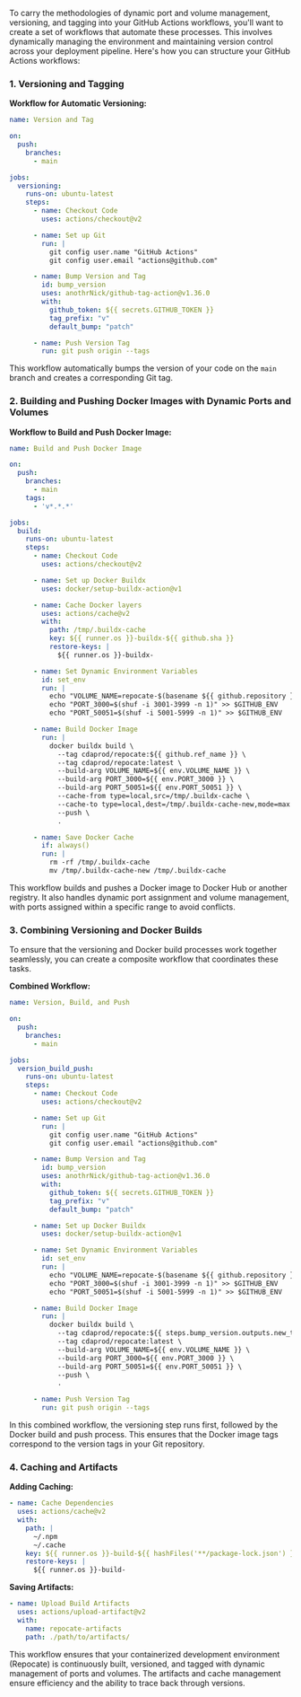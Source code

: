 To carry the methodologies of dynamic port and volume management, versioning, and tagging into your GitHub Actions workflows, you'll want to create a set of workflows that automate these processes. This involves dynamically managing the environment and maintaining version control across your deployment pipeline. Here's how you can structure your GitHub Actions workflows:

### 1. **Versioning and Tagging**
   
   **Workflow for Automatic Versioning:**
   ```yaml
   name: Version and Tag

   on:
     push:
       branches:
         - main

   jobs:
     versioning:
       runs-on: ubuntu-latest
       steps:
         - name: Checkout Code
           uses: actions/checkout@v2

         - name: Set up Git
           run: |
             git config user.name "GitHub Actions"
             git config user.email "actions@github.com"

         - name: Bump Version and Tag
           id: bump_version
           uses: anothrNick/github-tag-action@v1.36.0
           with:
             github_token: ${{ secrets.GITHUB_TOKEN }}
             tag_prefix: "v"
             default_bump: "patch"

         - name: Push Version Tag
           run: git push origin --tags
   ```

   This workflow automatically bumps the version of your code on the `main` branch and creates a corresponding Git tag.

### 2. **Building and Pushing Docker Images with Dynamic Ports and Volumes**

   **Workflow to Build and Push Docker Image:**
   ```yaml
   name: Build and Push Docker Image

   on:
     push:
       branches:
         - main
       tags:
         - 'v*.*.*'

   jobs:
     build:
       runs-on: ubuntu-latest
       steps:
         - name: Checkout Code
           uses: actions/checkout@v2

         - name: Set up Docker Buildx
           uses: docker/setup-buildx-action@v1

         - name: Cache Docker layers
           uses: actions/cache@v2
           with:
             path: /tmp/.buildx-cache
             key: ${{ runner.os }}-buildx-${{ github.sha }}
             restore-keys: |
               ${{ runner.os }}-buildx-

         - name: Set Dynamic Environment Variables
           id: set_env
           run: |
             echo "VOLUME_NAME=repocate-$(basename ${{ github.repository }} .git)-vol" >> $GITHUB_ENV
             echo "PORT_3000=$(shuf -i 3001-3999 -n 1)" >> $GITHUB_ENV
             echo "PORT_50051=$(shuf -i 5001-5999 -n 1)" >> $GITHUB_ENV

         - name: Build Docker Image
           run: |
             docker buildx build \
               --tag cdaprod/repocate:${{ github.ref_name }} \
               --tag cdaprod/repocate:latest \
               --build-arg VOLUME_NAME=${{ env.VOLUME_NAME }} \
               --build-arg PORT_3000=${{ env.PORT_3000 }} \
               --build-arg PORT_50051=${{ env.PORT_50051 }} \
               --cache-from type=local,src=/tmp/.buildx-cache \
               --cache-to type=local,dest=/tmp/.buildx-cache-new,mode=max \
               --push \
               .

         - name: Save Docker Cache
           if: always()
           run: |
             rm -rf /tmp/.buildx-cache
             mv /tmp/.buildx-cache-new /tmp/.buildx-cache

   ```

   This workflow builds and pushes a Docker image to Docker Hub or another registry. It also handles dynamic port assignment and volume management, with ports assigned within a specific range to avoid conflicts.

### 3. **Combining Versioning and Docker Builds**

   To ensure that the versioning and Docker build processes work together seamlessly, you can create a composite workflow that coordinates these tasks.

   **Combined Workflow:**
   ```yaml
   name: Version, Build, and Push

   on:
     push:
       branches:
         - main

   jobs:
     version_build_push:
       runs-on: ubuntu-latest
       steps:
         - name: Checkout Code
           uses: actions/checkout@v2

         - name: Set up Git
           run: |
             git config user.name "GitHub Actions"
             git config user.email "actions@github.com"

         - name: Bump Version and Tag
           id: bump_version
           uses: anothrNick/github-tag-action@v1.36.0
           with:
             github_token: ${{ secrets.GITHUB_TOKEN }}
             tag_prefix: "v"
             default_bump: "patch"

         - name: Set up Docker Buildx
           uses: docker/setup-buildx-action@v1

         - name: Set Dynamic Environment Variables
           id: set_env
           run: |
             echo "VOLUME_NAME=repocate-$(basename ${{ github.repository }} .git)-vol" >> $GITHUB_ENV
             echo "PORT_3000=$(shuf -i 3001-3999 -n 1)" >> $GITHUB_ENV
             echo "PORT_50051=$(shuf -i 5001-5999 -n 1)" >> $GITHUB_ENV

         - name: Build Docker Image
           run: |
             docker buildx build \
               --tag cdaprod/repocate:${{ steps.bump_version.outputs.new_tag }} \
               --tag cdaprod/repocate:latest \
               --build-arg VOLUME_NAME=${{ env.VOLUME_NAME }} \
               --build-arg PORT_3000=${{ env.PORT_3000 }} \
               --build-arg PORT_50051=${{ env.PORT_50051 }} \
               --push \
               .

         - name: Push Version Tag
           run: git push origin --tags
   ```

   In this combined workflow, the versioning step runs first, followed by the Docker build and push process. This ensures that the Docker image tags correspond to the version tags in your Git repository.

### 4. **Caching and Artifacts**

   **Adding Caching:**
   ```yaml
   - name: Cache Dependencies
     uses: actions/cache@v2
     with:
       path: |
         ~/.npm
         ~/.cache
       key: ${{ runner.os }}-build-${{ hashFiles('**/package-lock.json') }}
       restore-keys: |
         ${{ runner.os }}-build-
   ```

   **Saving Artifacts:**
   ```yaml
   - name: Upload Build Artifacts
     uses: actions/upload-artifact@v2
     with:
       name: repocate-artifacts
       path: ./path/to/artifacts/
   ```

This workflow ensures that your containerized development environment (Repocate) is continuously built, versioned, and tagged with dynamic management of ports and volumes. The artifacts and cache management ensure efficiency and the ability to trace back through versions.